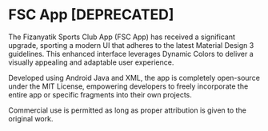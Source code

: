 # FSC App [DEPRECATED]

The Fizanyatik Sports Club App (FSC App) has received a significant upgrade, sporting a modern UI that adheres to the latest Material Design 3 guidelines. This enhanced interface leverages Dynamic Colors to deliver a visually appealing and adaptable user experience.

Developed using Android Java and XML, the app is completely open-source under the MIT License, empowering developers to freely incorporate the entire app or specific fragments into their own projects.

Commercial use is permitted as long as proper attribution is given to the original work.
